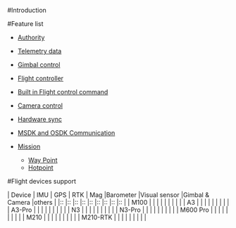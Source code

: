 #Introduction


#Feature list

* [Authority](authority.html)

* [Telemetry data](data.html)

* [Gimbal control](gimbal.html)

* [Flight controller](control.html)

* [Built in Flight control command](command.html)

* [Camera control](camera.html)

* [Hardware sync](sync.html)

* [MSDK and OSDK Communication](moc.html)

* [Mission](mission.html)

	- [Way Point](waypoint.html)
	- [Hotpoint](hotpoint.html)

#Flight devices support

| Device 	| IMU	| GPS	| RTK	| Mag	|Barometer	|Visual sensor	|Gimbal	& Camera	|others	|
|::		|::	|::	|::	|::	|::		|::		|::			|::	|
| M100 		|  	|  	|	|	|		|		|			|	|
| A3 		|  	|  	|	|	|		|		|			|	|	
| A3-Pro 	|  	|  	|	|	|		|		|			|	|
| N3 		|  	|	|	|	|		|		|			|	|
| N3-Pro 	|  	|  	|	|	|		|		|			|	|
| M600 Pro 	|  	|  	|	|	|		|		|			|	|
| M210 		|  	|  	|	|	|		|		|			|	|
| M210-RTK 	|  	|  	|	|	|		|		|			|	|

